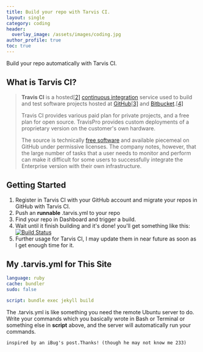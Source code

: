 ```yaml
---
title: Build your repo with Tarvis CI. 
layout: single
category: coding
header:
  overlay_image: /assets/images/coding.jpg
author_profile: true
toc: true
---
```

Build your repo automatically with Tarvis CI. 

## What is Tarvis CI?

> **Travis CI** is a hosted[[2\]](https://en.wikipedia.org/wiki/Travis_CI#cite_note-2) [continuous integration](https://en.wikipedia.org/wiki/Continuous_integration) service used to build and test software projects hosted at [GitHub](https://en.wikipedia.org/wiki/GitHub)[[3\]](https://en.wikipedia.org/wiki/Travis_CI#cite_note-3) and [Bitbucket](https://en.wikipedia.org/wiki/Bitbucket).[[4\]](https://en.wikipedia.org/wiki/Travis_CI#cite_note-4)
>
> Travis CI provides various paid plan for private projects, and a free plan for open source. TravisPro provides custom deployments of a proprietary version on the customer's own hardware.
>
> The source is technically [free software](https://en.wikipedia.org/wiki/Free_software) and available piecemeal on GitHub under permissive licenses. The company notes, however, that the large number of tasks that a user needs to monitor and perform can make it difficult for some users to successfully integrate the Enterprise version with their own infrastructure.

## Getting Started

1. Register in Tarvis CI with your GitHub account and migrate your repos in GitHub with Tarvis CI.
2. Push an **runnable** .tarvis.yml to your repo
3. Find your repo in Dashboard and trigger a build.
4. Wait until it finish building and it's done! you'll get something like this: [![Build Status](https://travis-ci.com/BC-Li/bc-li.github.io.svg?token=Yyg3baLESvJZxgyG1jBY&branch=master)](https://travis-ci.com/BC-Li/bc-li.github.io)
5. Further usage for Tarvis CI, I may update them in near future as soon as I get enough time for it.

## My .tarvis.yml for This Site

```yaml
language: ruby
cache: bundler
sudo: false

script: bundle exec jekyll build
```

The .tarvis.yml is like something you need the remote Ubuntu server to do. Write your commands which you basically wrote in Bash or Terminal or something else in **script** above, and the server will automatically run your commands.

`inspired by an iBug's post.Thanks! (though he may not know me 233) ` 